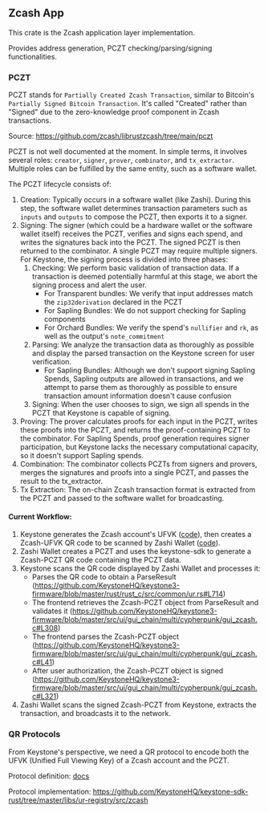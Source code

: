 ## Zcash App
This crate is the Zcash application layer implementation.

Provides address generation, PCZT checking/parsing/signing functionalities.

### PCZT

PCZT stands for `Partially Created Zcash Transaction`, similar to Bitcoin's `Partially Signed Bitcoin Transaction`. It's called "Created" rather than "Signed" due to the zero-knowledge proof component in Zcash transactions.

Source: https://github.com/zcash/librustzcash/tree/main/pczt

PCZT is not well documented at the moment. In simple terms, it involves several roles:
`creator`, `signer`, `prover`, `combinator`, and `tx_extractor`. Multiple roles can be fulfilled by the same entity, such as a software wallet.

The PCZT lifecycle consists of:

1. Creation: Typically occurs in a software wallet (like Zashi). During this step, the software wallet determines transaction parameters such as `inputs` and `outputs` to compose the PCZT, then exports it to a signer.
2. Signing: The signer (which could be a hardware wallet or the software wallet itself) receives the PCZT, verifies and signs each spend, and writes the signatures back into the PCZT. The signed PCZT is then returned to the combinator. A single PCZT may require multiple signers.
   For Keystone, the signing process is divided into three phases:
   1. Checking: We perform basic validation of transaction data. If a transaction is deemed potentially harmful at this stage, we abort the signing process and alert the user.
      - For Transparent bundles: We verify that input addresses match the `zip32derivation` declared in the PCZT
      - For Sapling Bundles: We do not support checking for Sapling components
      - For Orchard Bundles: We verify the spend's `nullifier` and `rk`, as well as the output's `note_commitment`
   2. Parsing: We analyze the transaction data as thoroughly as possible and display the parsed transaction on the Keystone screen for user verification.
      - For Sapling Bundles: Although we don't support signing Sapling Spends, Sapling outputs are allowed in transactions, and we attempt to parse them as thoroughly as possible to ensure transaction amount information doesn't cause confusion
   3. Signing: When the user chooses to sign, we sign all spends in the PCZT that Keystone is capable of signing.
3. Proving: The prover calculates proofs for each input in the PCZT, writes these proofs into the PCZT, and returns the proof-containing PCZT to the combinator. For Sapling Spends, proof generation requires signer participation, but Keystone lacks the necessary computational capacity, so it doesn't support Sapling spends.
4. Combination: The combinator collects PCZTs from signers and provers, merges the signatures and proofs into a single PCZT, and passes the result to the tx_extractor.
5. Tx Extraction: The on-chain Zcash transaction format is extracted from the PCZT and passed to the software wallet for broadcasting.

#### Current Workflow:
1. Keystone generates the Zcash account's UFVK ([code](/rust/keystore/src/algorithms/zcash/mod.rs)), then creates a Zcash-UFVK QR code to be scanned by Zashi Wallet ([code](/rust/rust_c/src/wallet/cypherpunk_wallet/zcash.rs)).
2. Zashi Wallet creates a PCZT and uses the keystone-sdk to generate a Zcash-PCZT QR code containing the PCZT data.
3. Keystone scans the QR code displayed by Zashi Wallet and processes it:
   - Parses the QR code to obtain a ParseResult (https://github.com/KeystoneHQ/keystone3-firmware/blob/master/rust/rust_c/src/common/ur.rs#L714)
   - The frontend retrieves the Zcash-PCZT object from ParseResult and validates it (https://github.com/KeystoneHQ/keystone3-firmware/blob/master/src/ui/gui_chain/multi/cypherpunk/gui_zcash.c#L308)
   - The frontend parses the Zcash-PCZT object (https://github.com/KeystoneHQ/keystone3-firmware/blob/master/src/ui/gui_chain/multi/cypherpunk/gui_zcash.c#L41)
   - After user authorization, the Zcash-PCZT object is signed (https://github.com/KeystoneHQ/keystone3-firmware/blob/master/src/ui/gui_chain/multi/cypherpunk/gui_zcash.c#L321)
4. Zashi Wallet scans the signed Zcash-PCZT from Keystone, extracts the transaction, and broadcasts it to the network.

### QR Protocols

From Keystone's perspective, we need a QR protocol to encode both the UFVK (Unified Full Viewing Key) of a Zcash account and the PCZT.

Protocol definition: [docs](/docs/protocols/ur_registrys/zcash.md)

Protocol implementation: https://github.com/KeystoneHQ/keystone-sdk-rust/tree/master/libs/ur-registry/src/zcash

